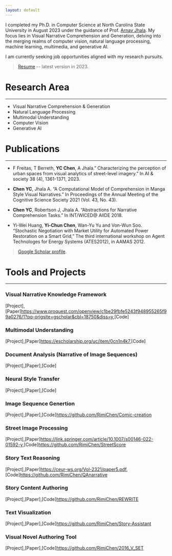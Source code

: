 ```yaml
---
layout: default
---
```


I completed my Ph.D. in Computer Science at North Carolina State University in August 2023 under the guidance of Prof. [Arnav Jhala](https://www.csc.ncsu.edu/people/ahjhala).
My focus lies in Visual Narrative Comprehension and Generation, delving into the merging realms of computer vision, natural language processing, machine learning, multimedia, and generative AI.

I am currently seeking job opportunities aligned with my research pursuits.

> [Resume](https://rimichen.github.io/RimiWeb/files/2023_resume.pdf) -- latest version in 2023.

# Research Area
---

- Visual Narrative Comprehension & Generation
- Natural Language Processing
- Multimodal Understanding
- Computer Vision
- Generative AI


# Publications
---

- F Freitas, T Berreth, **YC Chen**, A Jhala.” Characterizing the perception of urban spaces from visual analytics of street-level imagery.” In AI & society 38 (4), 1361-1371, 2023.

- **Chen YC**, Jhala A. “A Computational Model of Comprehension in Manga Style Visual Narratives.” In Proceedings of the Annual Meeting of the Cognitive Science Society 2021 (Vol. 43, No. 43).

- **Chen YC**, Robertson J, Jhala A. “Abstractions for Narrative Comprehension Tasks.” In INT/WICED@ AIIDE 2018.

- Yi-Wei Huang, **Yi-Chun Chen**, Wan-Yu Yu and Von-Wun Soo. “Stochastic Negotiation with Market Utility for Automated Power Restoration on a Smart Grid,” The third international workshop on Agent Technologes for Energy Systems (ATES2012), in AAMAS 2012.

> [Google Scholar profile](https://scholar.google.com/citations?user=al9zG3YAAAAJ&hl=en).

# Tools and Projects
---
### Visual Narrative Knowledge Framework
[Project],[Paper]<https://www.proquest.com/openview/c1be29fbfe5243f948955265f99a0276/1?pq-origsite=gscholar&cbl=18750&diss=y>,[Code]

### Multimodal Understanding
[Project],[Paper]<https://escholarship.org/uc/item/0cn1n4k7>,[Code]

### Document Analysis (Narrative of Image Sequences) 
[Project],[Paper],[Code]

### Neural Style Transfer
[Project],[Paper],[Code]

### Image Sequence Genertion
[Project],[Paper],[Code]<https://github.com/RimiChen/Comic-creation>

### Street Image Processing
[Project],[Paper]<https://link.springer.com/article/10.1007/s00146-022-01592-y>,[Code]<https://github.com/RimiChen/StreetScore>

### Story Text Reasoning
[Project],[Paper]<https://ceur-ws.org/Vol-2321/paper5.pdf>,[Code]<https://github.com/RimiChen/QAnarrative>

### Story Content Authoring
[Project],[Paper],[Code]<https://github.com/RimiChen/REWRITE>

### Text Visualization
[Project],[Paper],[Code]<https://github.com/RimiChen/Story-Assistant>

### Visual Novel Authoring Tool
[Project],[Paper],[Code]<https://github.com/RimiChen/2016_V_SET>